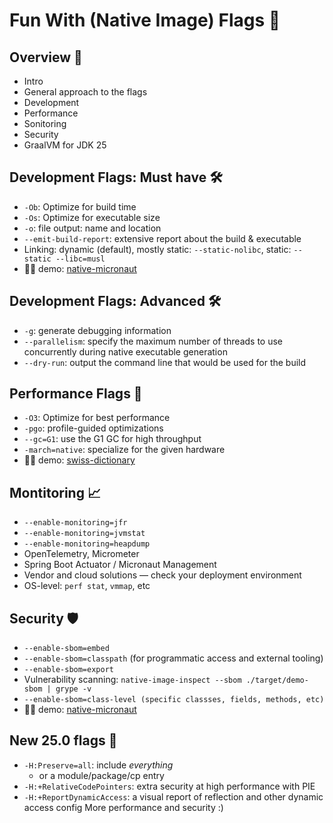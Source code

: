 # Fun With (Native Image) Flags 🏁

## Overview 🐰
* Intro
* General approach to the flags
* Development
* Performance
* Sonitoring
* Security
* GraalVM for JDK 25

## Development Flags: Must have 🛠️
*  `-Ob`: Optimize for build time
*  `-Os`: Optimize for executable size
*  `-o`: file output: name and location
*  `--emit-build-report`: extensive report about the build & executable
*  Linking: dynamic (default), mostly static: `--static-nolibc`, static: `--static --libc=musl`
*  👩‍💻 demo: [native-micronaut](https://github.com/alina-yur/native-micronaut-reflection)

## Development Flags: Advanced 🛠️
* `-g`: generate debugging information
*  `--parallelism`: specify the maximum number of threads to use concurrently during native executable generation
*  `--dry-run`: output the command line that would be used for the build

## Performance Flags 🚀
*  `-O3`: Optimize for best performance
*  `-pgo`: profile-guided optimizations
*  `--gc=G1`: use the G1 GC for high throughput
*  `-march=native`: specialize for the given hardware
*  👩‍💻 demo: [swiss-dictionary](https://github.com/alina-yur/swiss-german-dictionary)

## Montitoring 📈
* `--enable-monitoring=jfr`
* `--enable-monitoring=jvmstat`
* `--enable-monitoring=heapdump`
* OpenTelemetry, Micrometer
* Spring Boot Actuator / Micronaut Management
* Vendor and cloud solutions — check your deployment environment
* OS-level: `perf stat`, `vmmap`, etc

## Security 🛡️
* `--enable-sbom=embed`
* `--enable-sbom=classpath` (for programmatic access and external tooling)
* `--enable-sbom=export`
* Vulnerability scanning: `native-image-inspect --sbom ./target/demo-sbom | grype -v`
* `--enable-sbom=class-level (specific classses, fields, methods, etc)`
* 👩‍💻 demo: [native-micronaut](https://github.com/alina-yur/native-micronaut-reflection)

## New 25.0 flags 🔮
* `-H:Preserve=all`: include _everything_
  * or a module/package/cp entry
* `-H:+RelativeCodePointers`: extra security at high performance with PIE
* `-H:+ReportDynamicAccess`: a visual report of reflection and other dynamic access config
More performance and security :)
